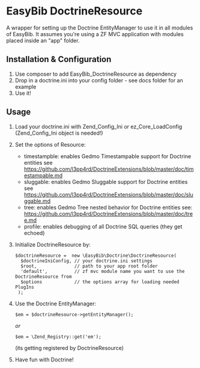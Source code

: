 EasyBib DoctrineResource
========================

A wrapper for setting up the Doctrine EntityManager to use it in all modules of EasyBib.
It assumes you're using a ZF MVC application with modules placed inside an "app" folder.

Installation & Configuration
----------------------------
 1. Use composer to add EasyBib_DoctrineResource as dependency
 2. Drop in a doctrine.ini into your config folder - see docs folder for an example
 3. Use it!
 

Usage
-----
 1. Load your doctrine.ini with Zend_Config_Ini or ez_Core_LoadConfig (Zend_Config_Ini object is needed!)
 2. Set the options of Resource:
    - timestampble: enables Gedmo Timestampable support for Doctrine entities 
        see https://github.com/l3pp4rd/DoctrineExtensions/blob/master/doc/timestampable.md
    - sluggable: enables Gedmo Sluggable support for Doctrine entities 
        see https://github.com/l3pp4rd/DoctrineExtensions/blob/master/doc/sluggable.md
    - tree: enables Gedmo Tree nested behavior for Doctrine entities
        see: https://github.com/l3pp4rd/DoctrineExtensions/blob/master/doc/tree.md
    - profile: enables debugging of all Doctrine SQL queries (they get echoed)
 
 3. Initialize DoctrineResource by:
 
        $doctrineResource =  new \EasyBib\Doctrine\DoctrineResource(				 			
          $doctrineIniConfig, // your doctrine.ini settings
       	  $root,              // path to your app root folder
          'default',          // zf mvc module name you want to use the DoctrineResource from
       	  $options            // the options array for loading needed PlugIns 
       	 );
 4. Use the Doctrine EntityManager: 
         
        $em = $doctrineResource->getEntityManager(); 
        
       _or_
              
        $em = \Zend_Registry::get('em'); 
        
      (its getting registered by DoctrineResource)
 5. Have fun with Doctrine!
      